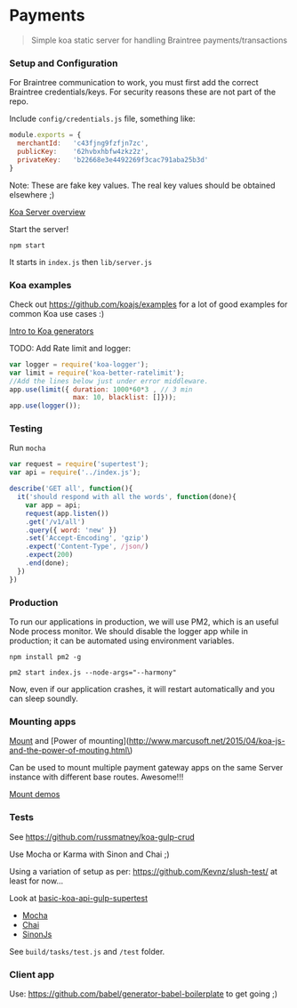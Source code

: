 Payments
========

> Simple koa static server for handling Braintree payments/transactions

### Setup and Configuration

For Braintree communication to work, you must first add the correct Braintree credentials/keys. For security reasons these are not part of the repo.

Include `config/credentials.js` file, something like:

```js
module.exports = {
  merchantId:   'c43fjng9fzfjn7zc',
  publicKey:    '62hvbxhbfw4zkz2z',
  privateKey:   'b22668e3e4492269f3cac791aba25b3d'  
}
```

Note: These are fake key values. The real key values should be obtained elsewhere ;)

[Koa Server overview](http://koajs.com/)

Start the server!

`npm start`

It starts in `index.js` then `lib/server.js`

### Koa examples

Check out https://github.com/koajs/examples for a lot of good examples for common Koa use cases :)

[Intro to Koa generators](http://code.tutsplus.com/tutorials/introduction-to-generators-koajs-part-2--cms-21756)

TODO: Add Rate limit and logger:

```js
var logger = require('koa-logger');
var limit = require('koa-better-ratelimit');
//Add the lines below just under error middleware.
app.use(limit({ duration: 1000*60*3 , // 3 min
                max: 10, blacklist: []}));
app.use(logger());
```

### Testing

Run `mocha`

```js
var request = require('supertest');
var api = require('../index.js');

describe('GET all', function(){
  it('should respond with all the words', function(done){
    var app = api;
    request(app.listen())
    .get('/v1/all')
    .query({ word: 'new' })
    .set('Accept-Encoding', 'gzip')
    .expect('Content-Type', /json/)
    .expect(200)
    .end(done);
  })
})
```

### Production

To run our applications in production, we will use PM2, which is an useful Node process monitor. We should disable the logger app while in production; it can be automated using environment variables.

`npm install pm2 -g`

`pm2 start index.js --node-args="--harmony"`

Now, even if our application crashes, it will restart automatically and you can sleep soundly.

### Mounting apps

[Mount](https://github.com/koajs/mount) and [Power of mounting](http://www.marcusoft.net/2015/04/koa-js-and-the-power-of-mouting.html\)

Can be used to mount multiple payment gateway apps on the same Server instance with different base routes. Awesome!!!

[Mount demos](https://github.com/marcusoftnet/mountDemos)

### Tests

See https://github.com/russmatney/koa-gulp-crud

Use Mocha or Karma with Sinon and Chai ;)

Using a variation of setup as per: https://github.com/Kevnz/slush-test/ at least for now...

Look at [basic-koa-api-gulp-supertest](http://russmatney.com/techsposure/basic-koa-api-gulp-supertest/)

-	[Mocha](https://mochajs.org/)
-	[Chai](http://chaijs.com/)
-	[SinonJs](http://sinonjs.org/)

See `build/tasks/test.js` and `/test` folder.

### Client app

Use: https://github.com/babel/generator-babel-boilerplate to get going ;)
